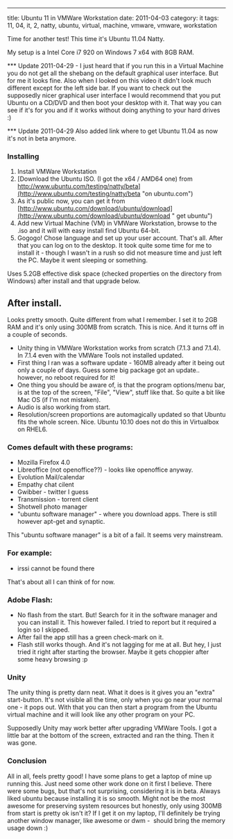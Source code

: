 ---
title: Ubuntu 11 in VMWare Workstation
date: 2011-04-03
category: it
tags: 11, 04, it, 2, natty, ubuntu, virtual, machine, vmware, vmware, workstation

Time for another test! This time it's Ubuntu 11.04 Natty.

My setup is a Intel Core i7 920 on Windows 7 x64 with 8GB RAM.

\*\*\* Update 2011-04-29 - I just heard that if you run this in a Virtual Machine you do not get all the shebang on the default graphical user interface. But for me it looks fine. Also when I looked on this video it didn't look much different except for the left side bar. If you want to check out the supposedly nicer graphical user interface I would recommend that you put Ubuntu on a CD/DVD and then boot your desktop with it. That way you can see if it's for you and if it works without doing anything to your hard drives :)

\*\*\* Update 2011-04-29 Also added link where to get Ubuntu 11.04 as now it's not in beta anymore.

### Installing

1. Install VMWare Workstation
2. [Download the Ubuntu ISO. (I got the x64 / AMD64 one) from http://www.ubuntu.com/testing/natty/beta](http://www.ubuntu.com/testing/natty/beta "on ubuntu.com")
3. As it's public now, you can get it from [http://www.ubuntu.com/download/ubuntu/download](http://www.ubuntu.com/download/ubuntu/download " get ubuntu")
4. Add new Virtual Machine (VM) in VMWare Workstation, browse to the .iso and it will with easy install find Ubuntu 64-bit.
5. Gogogo! Chose language and set up your user account. That's all. After that you can log on to the desktop. It took quite some time for me to install it - though I wasn't in a rush so did not measure time and just left the PC. Maybe it went sleeping or something.

Uses 5.2GB effective disk space (checked properties on the directory from Windows) after install and that upgrade below.

## **After install.**

Looks pretty smooth. Quite different from what I remember. I set it to 2GB  RAM and it's only using 300MB from scratch. This is nice. And it turns off in a couple of seconds.

- Unity thing in VMWare Workstation works from scratch (7.1.3 and 7.1.4). In 7.1.4 even with the VMWare Tools not installed updated.
- First thing I ran was a software update - 160MB already after it being out only a couple of days. Guess some big package got an update.. however, no reboot required for it!
- One thing you should be aware of, is that the program options/menu bar, is at the top of the screen, "File", "View", stuff like that. So quite a bit like Mac OS (if I'm not mistaken).
- Audio is also working from start.
- Resolution/screen proportions are automagically updated so that Ubuntu fits the whole screen. Nice. Ubuntu 10.10 does not do this in Virtualbox on RHEL6.

### Comes default with these programs:

- Mozilla Firefox 4.0
- Libreoffice (not openoffice??) - looks like openoffice anyway.
- Evolution Mail/calendar
- Empathy chat cilent
- Gwibber - twitter I guess
- Transmission - torrent client
- Shotwell photo manager
- "ubuntu software manager" - where you download apps. There is still however apt-get and synaptic.

This "ubuntu software manager" is a bit of a fail. It seems very mainstream.

### For example:

- irssi cannot be found there

That's about all I can think of for now.

### Adobe Flash:

- No flash from the start. But! Search for it in the software manager and you can install it. This however failed. I tried to report but it required a login so I skipped.
- After fail the app still has a green check-mark on it.
- Flash still works though. And it's not lagging for me at all. But hey, I just tried it right after starting the browser. Maybe it gets choppier after some heavy browsing :p

### Unity

The unity thing is pretty darn neat. What it does is it gives you an "extra" start-button. It's not visible all the time, only when you go near your normal one - it pops out. With that you can then start a program from the Ubuntu virtual machine and it will look like any other program on your PC.

Supposedly Unity may work better after upgrading VMWare Tools. I got a little bar at the bottom of the screen, extracted and ran the thing. Then it was gone.

### Conclusion

All in all, feels pretty good! I have some plans to get a laptop of mine up running this. Just need some other work done on it first I believe. There were some bugs, but that's not surprising, considering it is in beta. Always liked ubuntu because installing it is so smooth. Might not be the most awesome for preserving system resources but honestly, only using 300MB from start is pretty ok isn't it? If I get it on my laptop, I'll definitely be trying another window manager, like awesome or dwm -  should bring the memory usage down :)
